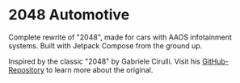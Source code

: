 # 2048 Automotive

Complete rewrite of "2048", made for cars with AAOS infotainment systems. Built with Jetpack Compose from the ground up.

Inspired by the classic "2048" by Gabriele Cirulli. Visit his [GitHub-Repository](https://github.com/gabrielecirulli/2048) to learn more about the original.

